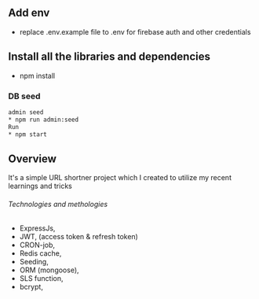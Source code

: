 ## Add env
* replace .env.example file to .env for firebase auth and other credentials

## Install all the libraries and dependencies 
* npm install

### DB seed
```bash
admin seed
* npm run admin:seed
Run 
* npm start
```

## Overview
It's a simple URL shortner project which I created to utilize my recent learnings and tricks
###### Technologies and methologies
* ExpressJs,
* JWT, (access token & refresh token)
* CRON-job, 
* Redis cache, 
* Seeding, 
* ORM (mongoose), 
* SLS function, 
* bcrypt, 


